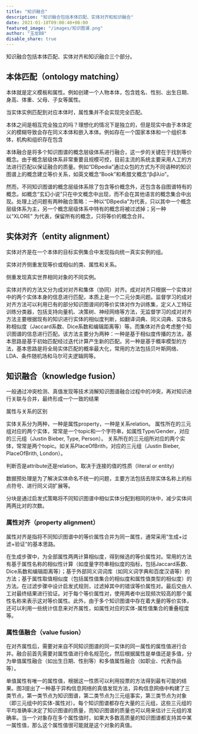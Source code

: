 ```yaml
---
title: "知识融合"
description: "知识融合包括本体匹配、实体对齐和知识融合"
date: 2021-01-18T09:00:40+08:00
featured_image: "/images/知识图谱.png"
author: "玉龙BB"
disable_share: true
---
```


知识融合包括本体匹配、实体对齐和知识融合三个部分。

## 本体匹配（ontology matching）

本体就是定义模板和属性。例如创建一个人物本体，包含姓名、性别、出生日期、身高、体重、父母、子女等属性。

当实体实例匹配到对应本体时，属性集并不会实现完全匹配。

本体之间是相互完全独立的吗？理想化的情况下是独立的，但是现实中由于本体定义的模糊导致会存在同义本体和嵌入本体。例如存在一个国家本体和一个组织本体，机构和组织存在包含

本体融合是将多个知识图谱的概念层级体系进行融合，这一步的关键在于找到等价概念。由于概念层级体系非常重要且规模可控，目前主流的系统主要采用人工的方法进行匹配以保证融合的质量。例如“DBpedia”通过众包的方式为不同语种的知识图谱上的概念建立等价关系，如英文概念“Book”和希腊文概念“βιβλίο”。

然而，不同知识图谱的概念层级体系除了包含等价概念外，还包含各自图谱特有的概念。如概念“玄幻小说”只在中文概念中出现，而不会在其他语言的概念集合中出现。处理上述问题有两种融合策略：一种以“DBpedia”为代表，只以其中一个概念层级体系为主，另一个概念层级体系中特有的概念将被过滤掉；另一种以“XLORE” 为代表，保留所有的概念，只将等价的概念合并。

## 实体对齐（entity alignment）

实体对齐是在一个本体的目标实例集合中发现指向统一真实实例的组。

实体对齐侧重发现等价或相似的类、属性和关系。

侧重发现真实世界相同对象的不同实例。

实体对齐的方法又分为成对对齐和集体（协同）对齐。成对对齐只根据一个实体对中的两个实体本身的信息进行匹配，本质上是一个二元分类问题。监督学习的成对对齐方法可以利用已有的部分知识图谱间的等价实体对作为训练集，定义人工特征训练分类器，包括支持向量机、决策树、神经网络等方法，无监督学习的成对对齐方法主要根据现有的知识进行实体的相似度判断，如翻译词典、同义词典、实体名称相似度（Jaccard系数、Dice系数和编辑距离等）等。而集体对齐会考虑整个知识图谱的信息进行匹配。该方法主要分为两种：一种是基于相似度传播的方法，基本思路是基于初始匹配经过迭代计算产生新的匹配。另一种是基于概率模型的方法，基本思路是将全局实体匹配的概率最大化，常用的方法包括贝叶斯网络、LDA、条件随机场和马尔可夫逻辑网等。

## 知识融合（knowledge fusion）

一般通过冲突检测、真值发现等技术消解知识图谱融合过程中的冲突，再对知识进行关联与合并，最终形成一个一致的结果

属性与关系的区别

实体关系分为两种，一种是属性property，一种是关系relation。
属性所在的三元组对应的两个实体，常常是一个topic和一个字符串，如属性Type/Gender，对应的三元组（Justin Bieber, Type, Person）。
关系所在的三元组所对应的两个实体，常常是两个topic。如关系PlaceOfBrith，对应的三元组（Justin Bieber, PlaceOfBrith, London）。

判断否是attribute还是relation，取决于连接的值的性质（literal or entity)

数据预处理是为了解决实体命名不统一的问题，主要方法包括去除实体名称上的标点符号、进行同义词扩展等。

分块是通过启发式策略将不同知识图谱中相似实体分配到相同的块中，减少实体间两两比对的次数。

### 属性对齐（property alignment）

属性对齐是指将不同知识图谱中的等价属性合并为同一属性，通常采用“生成+过滤+验证“的基本思路。

在生成步骤中，为全部属性两两计算相似度，得到候选的等价属性对。常用的方法有基于属性名称的相似性计算（如度量字符串相似度的指标，包括Jaccard系数、Dice系数和编辑距离等）；基于外部同义词词库（如同义词字典和百度汉语等）的方法；基于属性取值相似度（包括属性值集合的相似度和属性值类型的相似度）的方法。在过滤步骤中设计启发式规则，过滤掉其中的错误等价属性对。最后交由人工对最终结果进行验证。对于每个等价属性对，使用两者中出现频次较高的那个属性名称来表示这对等价属性。此外，由于多个知识图谱中存在着大量的等价实体，还可以利用一些统计信息来对齐属性，如属性对应的实体-属性值集合的重叠程度等。

### 属性值融合（value fusion）

在对齐属性后，需要对来自不同知识图谱的同一实体的同一属性的属性值进行合并。融合前首先需要对属性值进行命名规范化，然后根据属性是单值还是多值，分为单值属性融合（如出生日期、性别等）和多值属性融合（如职业、代表作品等）。

单值属性有唯一的属性值，根据这一性质可以利用投票的方法得到最有可能的结果。图3提出了一种基于异构信息网络的真值发现方法，异构信息网络中构建了三类节点，第一类节点为知识图谱，第二类节点为三元组事实，第三类节点为对象（即三元组中的实体-属性对）。每个知识图谱都存在大量的三元组，这些三元组的平均准确率决定了知识图谱的质量，而知识图谱的质量也可以用来估计三元组的准确率。当一个对象存在多个属性值时，如果大多数高质量的知识图谱都支持其中某一属性值，那么这个属性值很可能就是这个对象的真值。

